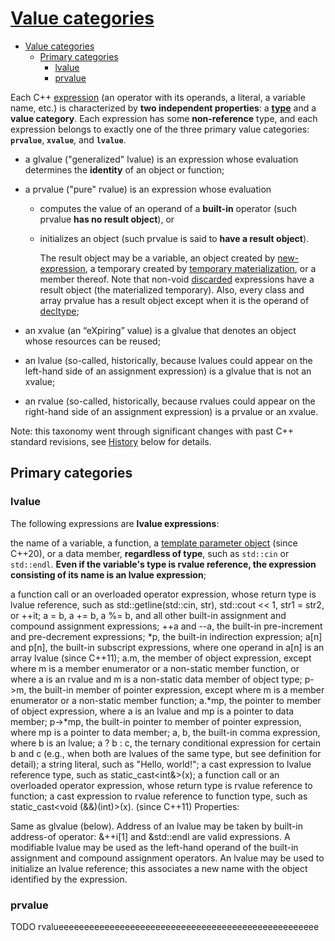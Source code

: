 # [Value categories](https://en.cppreference.com/w/cpp/language/value_category)

- [Value categories](#value-categories)
  - [Primary categories](#primary-categories)
    - [lvalue](#lvalue)
    - [prvalue](#prvalue)

Each C++ [expression](https://en.cppreference.com/w/cpp/language/expressions) (an operator with its operands, a literal, a variable name, etc.) is characterized by **two independent properties**: a [**type**](https://en.cppreference.com/w/cpp/language/type) and a **value category**. Each expression has some **non-reference** type, and each expression belongs to exactly one of the three primary value categories: **`prvalue`**, **`xvalue`**, and **`lvalue`**.

- a glvalue ("generalized" lvalue) is an expression whose evaluation determines the **identity** of an object or function;

- a prvalue ("pure" rvalue) is an expression whose evaluation

  - computes the value of an operand of a **built-in** operator (such prvalue **has no result object**), or

  - initializes an object (such prvalue is said to **have a result object**).

    The result object may be a variable, an object created by [new-expression](https://en.cppreference.com/w/cpp/language/new), a temporary created by [temporary materialization](https://en.cppreference.com/w/cpp/language/implicit_conversion#Temporary_materialization), or a member thereof. Note that non-void [discarded](https://en.cppreference.com/w/cpp/language/expressions#Discarded-value_expressions) expressions have a result object (the materialized temporary). Also, every class and array prvalue has a result object except when it is the operand of [decltype](https://en.cppreference.com/w/cpp/language/decltype);

- an xvalue (an “eXpiring” value) is a glvalue that denotes an object whose resources can be reused;

- an lvalue (so-called, historically, because lvalues could appear on the left-hand side of an assignment expression) is a glvalue that is not an xvalue;

- an rvalue (so-called, historically, because rvalues could appear on the right-hand side of an assignment expression) is a prvalue or an xvalue.

Note: this taxonomy went through significant changes with past C++ standard revisions, see [History](https://en.cppreference.com/w/cpp/language/value_category#History) below for details.

## Primary categories

### lvalue

The following expressions are **lvalue expressions**:

the name of a variable, a function, a [template parameter object](https://en.cppreference.com/w/cpp/language/template_parameters#Non-type_template_parameter) (since C++20), or a data member, **regardless of type**, such as `std::cin` or `std::endl`. **Even if the variable's type is rvalue reference, the expression consisting of its name is an lvalue expression**;

a function call or an overloaded operator expression, whose return type is lvalue reference, such as std::getline(std::cin, str), std::cout << 1, str1 = str2, or ++it;
a = b, a += b, a %= b, and all other built-in assignment and compound assignment expressions;
++a and --a, the built-in pre-increment and pre-decrement expressions;
*p, the built-in indirection expression;
a[n] and p[n], the built-in subscript expressions, where one operand in a[n] is an array lvalue (since C++11);
a.m, the member of object expression, except where m is a member enumerator or a non-static member function, or where a is an rvalue and m is a non-static data member of object type;
p->m, the built-in member of pointer expression, except where m is a member enumerator or a non-static member function;
a.*mp, the pointer to member of object expression, where a is an lvalue and mp is a pointer to data member;
p->*mp, the built-in pointer to member of pointer expression, where mp is a pointer to data member;
a, b, the built-in comma expression, where b is an lvalue;
a ? b : c, the ternary conditional expression for certain b and c (e.g., when both are lvalues of the same type, but see definition for detail);
a string literal, such as "Hello, world!";
a cast expression to lvalue reference type, such as static_cast<int&>(x);
a function call or an overloaded operator expression, whose return type is rvalue reference to function;
a cast expression to rvalue reference to function type, such as static_cast<void (&&)(int)>(x).
(since C++11)
Properties:

Same as glvalue (below).
Address of an lvalue may be taken by built-in address-of operator: &++i[1] and &std::endl are valid expressions.
A modifiable lvalue may be used as the left-hand operand of the built-in assignment and compound assignment operators.
An lvalue may be used to initialize an lvalue reference; this associates a new name with the object identified by the expression.

### prvalue



TODO rvalueeeeeeeeeeeeeeeeeeeeeeeeeeeeeeeeeeeeeeeeeeeeeeeeeee